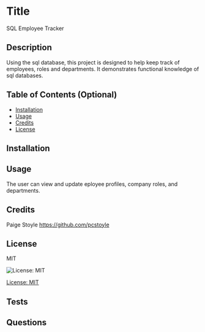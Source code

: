 # Title

SQL Employee Tracker

## Description

Using the sql database, this project is designed to help keep track of employees, roles and departments. It demonstrates functional knowledge of sql databases. 

## Table of Contents (Optional)

- [Installation](#installation)
- [Usage](#usage)
- [Credits](#credits)
- [License](#license)

## Installation



## Usage

The user can view and update eployee profiles, company roles, and departments.

## Credits

Paige Stoyle 
https://github.com/pcstoyle

## License 
MIT

![License: MIT](https://img.shields.io/badge/license-mit-green.svg)

[License: MIT](https://www.mit.edu/~amini/LICENSE.md)

## Tests


## Questions